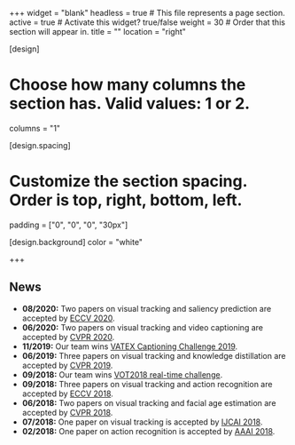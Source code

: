 +++
widget = "blank"
headless = true  # This file represents a page section.
active = true  # Activate this widget? true/false
weight = 30  # Order that this section will appear in.
title = ""
location = "right"

[design]
  # Choose how many columns the section has. Valid values: 1 or 2.
  columns = "1"

[design.spacing]
  # Customize the section spacing. Order is top, right, bottom, left.
  padding = ["0", "0", "0", "30px"]

[design.background]
  color = "white"

+++

## **News**
- **08/2020:** Two papers on visual tracking and saliency prediction are accepted by [ECCV 2020](https://eccv2020.eu/).
- **06/2020:** Two papers on visual tracking and video captioning are accepted by [CVPR 2020](http://cvpr2020.thecvf.com/).
- **11/2019:** Our team wins [VATEX Captioning Challenge 2019](https://arxiv.org/pdf/1910.05752.pdf).
- **06/2019:** Three papers on visual tracking and knowledge distillation are accepted by [CVPR 2019](https://cvpr2019.thecvf.com/).
- **09/2018:** Our team wins [VOT2018 real-time challenge](https://www.votchallenge.net/vot2018/).
- **09/2018:** Three papers on visual tracking and action recognition are accepted by [ECCV 2018](https://eccv2018.org/).
- **06/2018:** Two papers on visual tracking and facial age estimation are accepted by [CVPR 2018](https://cvpr2018.thecvf.com/).
- **07/2018:** One paper on visual tracking is accepted by [IJCAI 2018](https://www.ijcai-18.org/).
- **02/2018:** One paper on action recognition is accepted by [AAAI 2018](https://aaai.org/Conferences/AAAI-18/).
